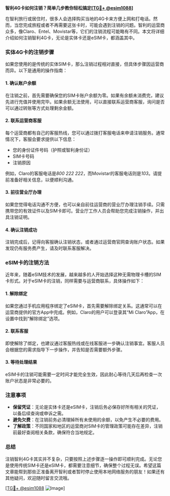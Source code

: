 **智利4G卡如何注销？简单几步教你轻松搞定[[TG💪+ @esim1088](https://t.me/s/esim1088)]**

在智利旅行或居住时，很多人会选择购买当地的4G卡来方便上网和打电话。然而，当您完成旅程或者不再需要这张卡时，可能会遇到注销的问题。智利的运营商众多，像Claro、Entel、Movistar等，它们的注销流程可能略有不同。本文将详细介绍如何注销智利4G卡，无论是实体卡还是eSIM卡，都涵盖其中。

### 实体4G卡的注销步骤

如果您使用的是传统的实体SIM卡，那么注销过程相对直接，但具体步骤因运营商而异。以下是通用的操作指南：

#### 1. 确认账户余额
在注销之前，首先需要确保您的SIM卡账户余额为零。如果有余额未消费完，建议先进行充值并使用完毕。如果余额无法使用，可以直接联系运营商客服，询问是否可以通过转账等方式处理剩余金额。

#### 2. 联系运营商客服
每个运营商都有自己的客服热线，您可以通过拨打客服电话来申请注销服务。通常情况下，客服会要求提供以下信息：
- 您的身份证件号码（护照或智利身份证）
- SIM卡号码
- 注销原因

例如，Claro的客服电话是*800 222 222*，而Movistar的客服电话则是*103*。请提前准备好相关信息，以便顺利沟通。

#### 3. 前往营业厅办理
如果您觉得电话沟通不方便，也可以亲自前往运营商的营业厅办理注销手续。只需携带您的有效证件以及SIM卡即可。营业厅工作人员会帮助您完成注销操作，并出具注销证明。

#### 4. 确认注销成功
注销完成后，记得向客服确认注销状态，或者通过运营商官网查询账户状态。如果发现仍有服务费产生，请及时联系客服解决。

### eSIM卡的注销方法

近年来，随着eSIM技术的发展，越来越多的人开始选择这种无需物理卡槽的SIM卡形式。对于eSIM卡的注销，同样需要与运营商联系，具体操作如下：

#### 1. 解除绑定
如果您通过手机应用程序绑定了eSIM卡，首先需要解除绑定关系。这通常可以在运营商提供的官方App中完成。例如，Claro的用户可以登录其“Mi Claro”App，在设置中找到“解除绑定”选项。

#### 2. 联系客服
即使解除了绑定，也建议通过客服热线或在线客服进一步确认注销事宜。客服人员会根据您的需求指导下一步操作，并告知是否需要额外步骤。

#### 3. 等待处理结果
eSIM卡的注销可能需要一定时间才能完全生效，因此耐心等待几天后再检查一次账户状态是非常必要的。

### 注意事项

- **保留凭证**：无论是实体卡还是eSIM卡，注销后务必保存好所有相关的凭证，以备后续查询或申诉之需。
- **避免欠费**：在注销前务必清理掉所有未使用的余额，以免产生不必要的费用。
- **了解政策**：不同国家和地区的运营商对SIM卡的管理政策可能存在差异，注销前最好查阅相关条款，确保符合当地规定。

### 总结

注销智利4G卡其实并不复杂，只要按照上述步骤逐一操作即可顺利完成。无论您是使用传统SIM卡还是eSIM卡，都需要注意细节，确保整个过程无误。希望这篇文章能帮到那些正准备离开智利或者暂时停止使用本地网络服务的朋友！如果还有其他疑问，欢迎随时留言交流哦。

[[TG💪+ @esim1088](https://t.me/s/esim1088) ![Image](https://i.postimg.cc/4NQfJmqS/Snipaste-2025-05-13-00-14-12.png)]